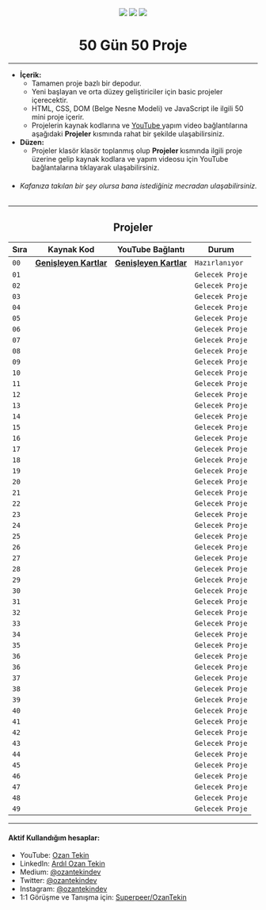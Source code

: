 <div align= "center">
<img  src="https://skillicons.dev/icons?i=html" /> <img  src="https://skillicons.dev/icons?i=css" /> <img  src="https://skillicons.dev/icons?i=js" /> 
<h1>50 Gün 50 Proje</h1>
</div>

<hr/>

- <b> İçerik: </b>
  - Tamamen proje bazlı bir depodur.
  - Yeni başlayan ve orta düzey geliştiriciler için basic projeler içerecektir.
  - HTML, CSS, DOM (Belge Nesne Modeli) ve JavaScript ile ilgili 50 mini proje içerir.
  - Projelerin kaynak kodlarına ve <a href="https://www.youtube.com/channel/UC86HNI5ZoebM7zqAVQt6ouw"> YouTube </a> yapım video bağlantılarına aşağıdaki <b>Projeler</b> kısmında rahat bir şekilde ulaşabilirsiniz.
- <b> Düzen: </b>
  - Projeler klasör klasör toplanmış olup <b> Projeler </b> kısmında ilgili proje üzerine gelip kaynak kodlara ve yapım videosu için YouTube bağlantalarına tıklayarak ulaşabilirsiniz.
- ###### Kafanıza takılan bir şey olursa bana istediğiniz mecradan ulaşabilirsiniz.

<hr/>

<h2 align="center"> Projeler </h2>

| Sıra | Kaynak Kod                 | YouTube Bağlantı           | Durum           |
| ---- | -------------------------- | -------------------------- | --------------- |
| `00` | **[Genişleyen Kartlar]()** | **[Genişleyen Kartlar]()** | `Hazırlanıyor`  |
| `01` | **[]()**                   | **[]()**                   | `Gelecek Proje` |
| `02` | **[]()**                   | **[]()**                   | `Gelecek Proje` |
| `03` | **[]()**                   | **[]()**                   | `Gelecek Proje` |
| `04` | **[]()**                   | **[]()**                   | `Gelecek Proje` |
| `05` | **[]()**                   | **[]()**                   | `Gelecek Proje` |
| `06` | **[]()**                   | **[]()**                   | `Gelecek Proje` |
| `07` | **[]()**                   | **[]()**                   | `Gelecek Proje` |
| `08` | **[]()**                   | **[]()**                   | `Gelecek Proje` |
| `09` | **[]()**                   | **[]()**                   | `Gelecek Proje` |
| `10` | **[]()**                   | **[]()**                   | `Gelecek Proje` |
| `11` | **[]()**                   | **[]()**                   | `Gelecek Proje` |
| `12` | **[]()**                   | **[]()**                   | `Gelecek Proje` |
| `13` | **[]()**                   | **[]()**                   | `Gelecek Proje` |
| `14` | **[]()**                   | **[]()**                   | `Gelecek Proje` |
| `15` | **[]()**                   | **[]()**                   | `Gelecek Proje` |
| `16` | **[]()**                   | **[]()**                   | `Gelecek Proje` |
| `17` | **[]()**                   | **[]()**                   | `Gelecek Proje` |
| `18` | **[]()**                   | **[]()**                   | `Gelecek Proje` |
| `19` | **[]()**                   | **[]()**                   | `Gelecek Proje` |
| `20` | **[]()**                   | **[]()**                   | `Gelecek Proje` |
| `21` | **[]()**                   | **[]()**                   | `Gelecek Proje` |
| `22` | **[]()**                   | **[]()**                   | `Gelecek Proje` |
| `23` | **[]()**                   | **[]()**                   | `Gelecek Proje` |
| `24` | **[]()**                   | **[]()**                   | `Gelecek Proje` |
| `25` | **[]()**                   | **[]()**                   | `Gelecek Proje` |
| `26` | **[]()**                   | **[]()**                   | `Gelecek Proje` |
| `27` | **[]()**                   | **[]()**                   | `Gelecek Proje` |
| `28` | **[]()**                   | **[]()**                   | `Gelecek Proje` |
| `29` | **[]()**                   | **[]()**                   | `Gelecek Proje` |
| `30` | **[]()**                   | **[]()**                   | `Gelecek Proje` |
| `31` | **[]()**                   | **[]()**                   | `Gelecek Proje` |
| `32` | **[]()**                   | **[]()**                   | `Gelecek Proje` |
| `33` | **[]()**                   | **[]()**                   | `Gelecek Proje` |
| `34` | **[]()**                   | **[]()**                   | `Gelecek Proje` |
| `35` | **[]()**                   | **[]()**                   | `Gelecek Proje` |
| `36` | **[]()**                   | **[]()**                   | `Gelecek Proje` |
| `36` | **[]()**                   | **[]()**                   | `Gelecek Proje` |
| `37` | **[]()**                   | **[]()**                   | `Gelecek Proje` |
| `38` | **[]()**                   | **[]()**                   | `Gelecek Proje` |
| `39` | **[]()**                   | **[]()**                   | `Gelecek Proje` |
| `40` | **[]()**                   | **[]()**                   | `Gelecek Proje` |
| `41` | **[]()**                   | **[]()**                   | `Gelecek Proje` |
| `42` | **[]()**                   | **[]()**                   | `Gelecek Proje` |
| `43` | **[]()**                   | **[]()**                   | `Gelecek Proje` |
| `44` | **[]()**                   | **[]()**                   | `Gelecek Proje` |
| `45` | **[]()**                   | **[]()**                   | `Gelecek Proje` |
| `46` | **[]()**                   | **[]()**                   | `Gelecek Proje` |
| `47` | **[]()**                   | **[]()**                   | `Gelecek Proje` |
| `48` | **[]()**                   | **[]()**                   | `Gelecek Proje` |
| `49` | **[]()**                   | **[]()**                   | `Gelecek Proje` |

<hr/>

<h4> Aktif Kullandığım hesaplar:</h4>

- YouTube: <a href="https://www.youtube.com/c/OzanTekin">Ozan Tekin</a>
- LinkedIn: <a href="https://www.linkedin.com/in/ardilozantekin/">Ardıl Ozan Tekin</a>
- Medium: <a href="https://medium.com/@ozantekindev">@ozantekindev</a>
- Twitter: <a href="https://twitter.com/ozantekindev">@ozantekindev</a>
- Instagram: <a href="https://www.instagram.com/ozantekindev/">@ozantekindev</a>
- 1:1 Görüşme ve Tanışma için: <a href="https://superpeer.com/ozantekin">Superpeer/OzanTekin</a>
